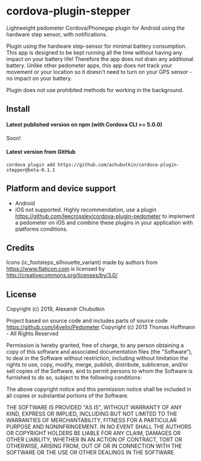 # cordova-plugin-stepper

Lightweight pedometer Cordova/Phonegap plugin for Android using the hardware step sensor, with notifications.

Plugin using the hardware step-sensor for minimal battery consumption. This app is designed to be kept running all the time without having any impact on your battery life! Therefore the app does not drain any additional battery. Unlike other pedometer apps, this app does not track your movement or your location so it doesn't need to turn on your GPS sensor - no impact on your battery.

Plugin does not use prohibited methods for working in the background.

## Install

#### Latest published version on npm (with Cordova CLI >= 5.0.0)

Soon!

#### Latest version from GitHub

```
cordova plugin add https://github.com/achubutkin/cordova-plugin-stepper@beta-0.1.1
```

## Platform and device support

- Android
- iOS not supported. Highly recommendation, use a plugin https://github.com/leecrossley/cordova-plugin-pedometer to implement a pedometer on iOS and combine these plugins in your application with platforms conditions.

## Credits
Icons (ic_footsteps_silhouette_variant) made by authors from https://www.flaticon.com is licensed by http://creativecommons.org/licenses/by/3.0/

## License

Copyright (c) 2019, Alexandr Chubutkin

Project based on source code and includes parts of source code https://github.com/j4velin/Pedometer 
Copyright (c) 2013 Thomas Hoffmann - All Rights Reserved

Permission is hereby granted, free of charge, to any person obtaining a copy
of this software and associated documentation files (the "Software"), to deal
in the Software without restriction, including without limitation the rights
to use, copy, modify, merge, publish, distribute, sublicense, and/or sell
copies of the Software, and to permit persons to whom the Software is
furnished to do so, subject to the following conditions:

The above copyright notice and this permission notice shall be included in all
copies or substantial portions of the Software.

THE SOFTWARE IS PROVIDED "AS IS", WITHOUT WARRANTY OF ANY KIND, EXPRESS OR
IMPLIED, INCLUDING BUT NOT LIMITED TO THE WARRANTIES OF MERCHANTABILITY,
FITNESS FOR A PARTICULAR PURPOSE AND NONINFRINGEMENT. IN NO EVENT SHALL THE
AUTHORS OR COPYRIGHT HOLDERS BE LIABLE FOR ANY CLAIM, DAMAGES OR OTHER
LIABILITY, WHETHER IN AN ACTION OF CONTRACT, TORT OR OTHERWISE, ARISING FROM,
OUT OF OR IN CONNECTION WITH THE SOFTWARE OR THE USE OR OTHER DEALINGS IN THE
SOFTWARE.
